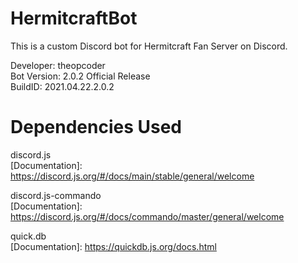 # HermitcraftBot
This is a custom Discord bot for Hermitcraft Fan Server on Discord.

Developer: theopcoder  
Bot Version: 2.0.2 Official Release  
BuildID: 2021.04.22.2.0.2

# Dependencies Used

discord.js  
[Documentation]: https://discord.js.org/#/docs/main/stable/general/welcome

discord.js-commando  
[Documentation]: https://discord.js.org/#/docs/commando/master/general/welcome

quick.db  
[Documentation]: https://quickdb.js.org/docs.html